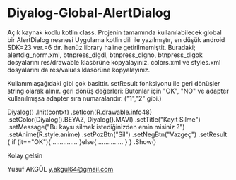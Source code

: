# Diyalog-Global-AlertDialog

Açık kaynak kodlu kotlin class.
Projenin tamamında kullanılabilecek global bir AlertDialog nesnesi
Uygulama kotlin dili ile yazılmıştır, en düşük android SDK=23 ver.=6 dır.
henüz library haline getirilmemiştit.
Buradaki;
alertdlg_norm.xml,
btnpress_dlgdl,
btnpress_dlgno,
btnpress_dlgok
dosyalarını res/drawable klasörüne kopyalayınız.
colors.xml ve styles.xml dosyalarını da res/values klasörüne kopyalayınız.

Kullanımıaşağıdaki gibi çok basittir.
setResult fonksiyonu ile geri dönüşler string olarak alınır.
geri dönüş değerleri: Butonlar için "OK", "NO" 
ve adapter kullanılmışsa  adapter sıra numaralarıdır. ("1","2" gibi.) 

Diyalog()
	.Init(contxt)
	.setIcon(R.drawable.info48) 
	.setColor(Diyalog().BEYAZ, Diyalog().MAVI) 
	.setTitle("Kayıt Silme")
	.setMessage("Bu kaysı silmek istediğinizden emin misiniz ?")
	.setAnime(R.style.anime) 
	.setPozBtn("Sil")
	.setNegBtn("Vazgeç")
	.setResult {
		if (it=="OK"){
			..............
		}else{
			..............
		}
	}
.Show()

Kolay gelsin

Yusuf AKGÜL
y.akgul64@gmail.com



